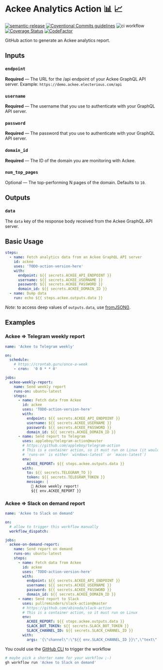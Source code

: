 # Ackee Analytics Action 📊 📈

[![semantic-release](https://img.shields.io/badge/%20%20%F0%9F%93%A6%F0%9F%9A%80-semantic--release-e10079.svg)](https://github.com/semantic-release/semantic-release) [![Coventional Commits guidelines](https://img.shields.io/badge/Conventional%20Commits-1.0.0-yellow.svg)](https://www.conventionalcommits.org/en/v1.0.0/) ![ci workflow](https://github.com/jackdbd/ackee-action/actions/workflows/ci.yml/badge.svg) [![Coverage Status](https://coveralls.io/repos/github/jackdbd/ackee-action/badge.svg?branch=main)](https://coveralls.io/github/jackdbd/ackee-action?branch=main) [![CodeFactor](https://www.codefactor.io/repository/github/jackdbd/ackee-action/badge)](https://www.codefactor.io/repository/github/jackdbd/ackee-action)

GitHub action to generate an Ackee analytics report.

## Inputs

### `endpoint`

**Required** — The URL for the /api endpoint of your Ackee GraphQL API server. Example: `https://demo.ackee.electerious.com/api`

### `username`

**Required** — The username that you use to authenticate with your GraphQL API server.

### `password`

**Required** — The password that you use to authenticate with your GraphQL API server.

### `domain_id`

**Required** — The ID of the domain you are monitoring with Ackee.

### `num_top_pages`

Optional — The top-performing N pages of the domain. Defaults to `10`.

## Outputs

### `data`

The `data` key of the response body received from the Ackee GraphQL API server.

## Basic Usage

```yaml
steps:
  - name: Fetch analytics data from an Ackee GraphQL API server
    id: ackee
    uses: 'TODO-action-version-here'
    with:
      endpoint: ${{ secrets.ACKEE_API_ENDPOINT }}
      username: ${{ secrets.ACKEE_USERNAME }}
      password: ${{ secrets.ACKEE_PASSWORD }}
      domain_id: ${{ secrets.ACKEE_DOMAIN_ID }}
  - name: Dump data
    run: echo ${{ steps.ackee.outputs.data }}
```

*Note*: to access deep values of `outputs.data`, use [fromJSON()](https://docs.github.com/en/actions/reference/context-and-expression-syntax-for-github-actions#fromjson).

## Examples

### Ackee => Telegram weekly report

```yaml
name: 'Ackee to Telegram weekly'

on:
  schedule:
    # https://crontab.guru/once-a-week
    - cron:  '0 0 * * 0'

jobs:
  ackee-weekly-report:
    name: Send weekly report
    runs-on: ubuntu-latest
    steps:
      - name: Fetch data from Ackee
        id: ackee
        uses: 'TODO-action-version-here'
        with:
          endpoint: ${{ secrets.ACKEE_API_ENDPOINT }}
          username: ${{ secrets.ACKEE_USERNAME }}
          password: ${{ secrets.ACKEE_PASSWORD }}
          domain_id: ${{ secrets.ACKEE_DOMAIN_ID }}
      - name: Send report to Telegram
        uses: appleboy/telegram-action@master
        # https://github.com/appleboy/telegram-action
        # This is a container action, so it must run on Linux (it would fail if
        # `runs-on` is either `windows-latest` or `macos-latest`)
        env:
          ACKEE_REPORT: ${{ steps.ackee.outputs.data }}
        with:
          to: ${{ secrets.TELEGRAM_TO }}
          token: ${{ secrets.TELEGRAM_TOKEN }}
          message: |
            🚀 Ackee weekly report!
            ${{ env.ACKEE_REPORT }}
```

### Ackee => Slack on demand report

```yaml
name: 'Ackee to Slack on demand'

on:
  # allow to trigger this workflow manually
  workflow_dispatch:

jobs:
  ackee-on-demand-report:
    name: Send report on demand
    runs-on: ubuntu-latest
    steps:
      - name: Fetch data from Ackee
        id: ackee
        uses: 'TODO-action-version-here'
        with:
          endpoint: ${{ secrets.ACKEE_API_ENDPOINT }}
          username: ${{ secrets.ACKEE_USERNAME }}
          password: ${{ secrets.ACKEE_PASSWORD }}
          domain_id: ${{ secrets.ACKEE_DOMAIN_ID }}
      - name: Send report to Slack
        uses: pullreminders/slack-action@master
        # https://github.com/abinoda/slack-action
        # This is a container action, so it must run on Linux
        env:
          ACKEE_REPORT: ${{ steps.ackee.outputs.data }}
          SLACK_BOT_TOKEN: ${{ secrets.SLACK_BOT_TOKEN }}
          SLACK_CHANNEL_ID: ${{ secrets.SLACK_CHANNEL_ID }}
        with:
          args: '{\"channel\":\"${{ env.SLACK_CHANNEL_ID }}\",\"text\":\"${{ env.ACKEE_REPORT }}\"}'
```

You could use the [GitHub CLI](https://github.com/cli/cli) to trigger the workflow

```sh
# maybe pick a shorter name for your workflow ;-)
gh workflow run 'Ackee to Slack on demand'
```
